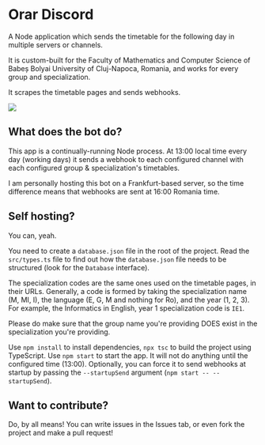 # Orar Discord
A Node application which sends the timetable for the following day in multiple servers or channels.

It is custom-built for the Faculty of Mathematics and Computer Science of Babeș Bolyai University of Cluj-Napoca, Romania, and works for every group and specialization.

It scrapes the timetable pages and sends webhooks.

![](https://i.ibb.co/XDgsCYs/image.png)

## What does the bot do?
This app is a continually-running Node process. At 13:00 local time every day (working days) it sends a webhook to each configured channel with each configured group & specialization's timetables.

I am personally hosting this bot on a Frankfurt-based server, so the time difference means that webhooks are sent at 16:00 Romania time.

## Self hosting?
You can, yeah.

You need to create a `database.json` file in the root of the project. Read the `src/types.ts` file to find out how the `database.json` file needs to be structured (look for the `Database` interface).

The specialization codes are the same ones used on the timetable pages, in their URLs. Generally, a code is formed by taking the specialization name (M, MI, I), the language (E, G, M and nothing for Ro), and the year (1, 2, 3). For example, the Informatics in English, year 1 specialization code is `IE1`.

Please do make sure that the group name you're providing DOES exist in the specialization you're providing.

Use `npm install` to install dependencies, `npx tsc` to build the project using TypeScript. Use `npm start` to start the app. It will not do anything until the configured time (13:00). Optionally, you can force it to send webhooks at startup by passing the `--startupSend` argument (`npm start -- --startupSend`).

## Want to contribute?
Do, by all means! You can write issues in the Issues tab, or even fork the project and make a pull request!
